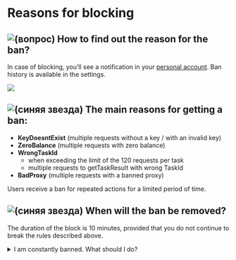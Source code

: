 ﻿---
sidebar_position: 9
draft: true
---

# Reasons for blocking
## ![(вопрос)](./images/Aspose.Words.bbd9194a-7e5f-4818-92e0-dfa2931e5a81.001.png) **How to find out the reason for the ban?**
In case of blocking, you’ll see a notification in your [personal account](https://capmonster.cloud/Dashboard).
Ban history is available in the settings.

![](./images/ban-history.png) 
## ![(синяя звезда)](./images/Aspose.Words.bbd9194a-7e5f-4818-92e0-dfa2931e5a81.003.png) **The main reasons for getting a ban:**

- **KeyDoesntExist** (multiple requests without a key / with an invalid key)
- **ZeroBalance** (multiple requests with zero balance)
- **WrongTaskId**
  - when exceeding the limit of the 120 requests per task
  - multiple requests to getTaskResult with wrong TaskId
- **BadProxy** (multiple requests with a banned proxy)

Users receive a ban for repeated actions for a limited period of time.
## ![(синяя звезда)](./images/Aspose.Words.bbd9194a-7e5f-4818-92e0-dfa2931e5a81.004.png) **When will the ban be removed?**

The duration of the block is 10 minutes, provided that you do not continue to break the rules described above.


<details>
  <summary>
    I am constantly banned. What should I do?
  </summary>

The reason is that your app/script sends multiple incorrect API requests. 

**I am a user**

If you are not the developer of the app/script that sends captchas, contact their support and explain that the captcha recognition service blocks you for multiple incorrect requests (read the explanation of the reasons for getting a ban).

**I am a developer**

If you are a developer, make changes yourself according to the rules and limits.
  </details>


